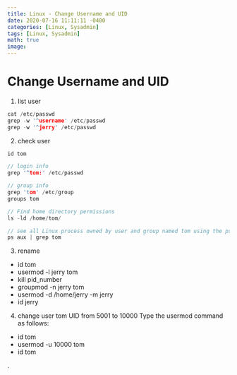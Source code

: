 ```yaml
---
title: Linux - Change Username and UID
date: 2020-07-16 11:11:11 -0400
categories: [Linux, Sysadmin]
tags: [Linux, Sysadmin]
math: true
image: 
---
```


# Change Username and UID

1. list user

```c
cat /etc/passwd
grep -w '^username' /etc/passwd
grep -w '^jerry' /etc/passwd
```

2. check user

```c
id tom

// login info
grep '^tom:' /etc/passwd

// group info
grep 'tom' /etc/group
groups tom

// Find home directory permissions
ls -ld /home/tom/

// see all Linux process owned by user and group named tom using the ps command:
ps aux | grep tom

```

3. rename

- id tom
- usermod -l jerry tom
- kill pid_number
- groupmod -n jerry tom
- usermod -d /home/jerry -m jerry
- id jerry


4. change user tom UID from 5001 to 10000
Type the usermod command as follows:

- id tom
- usermod -u 10000 tom
- id tom







.

